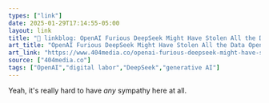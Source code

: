 ```yaml
---
types: ["link"]
date: 2025-01-29T17:14:55-05:00
layout: link
title: "🔗 linkblog: OpenAI Furious DeepSeek Might Have Stolen All the Data OpenAI Stole From Us'"
art_title: "OpenAI Furious DeepSeek Might Have Stolen All the Data OpenAI Stole From Us"
art_link: "https://www.404media.co/openai-furious-deepseek-might-have-stolen-all-the-data-openai-stole-from-us/"
source: ["404media.co"]
tags: ["OpenAI","digital labor","DeepSeek","generative AI"]
---
```

Yeah, it's really hard to have *any* sympathy here at all.
